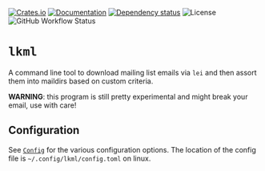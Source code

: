 [![Crates.io](https://img.shields.io/crates/v/lkml.svg)](https://crates.io/crates/lkml)
[![Documentation](https://docs.rs/lkml/badge.svg)](https://docs.rs/lkml/)
[![Dependency status](https://deps.rs/repo/github/y86-dev/lkml/status.svg)](https://deps.rs/repo/github/y86-dev/lkml)
![License](https://img.shields.io/crates/l/lkml)
![GitHub Workflow Status](https://img.shields.io/github/actions/workflow/status/y86-dev/lkml/ci.yml)

<!-- cargo-rdme start -->

# `lkml`

A command line tool to download mailing list emails via `lei` and then assort them into
maildirs based on custom criteria.

<div class="warning">

**WARNING**: this program is still pretty experimental and might break your email, use with
care!

</div>


## Configuration

See [`Config`] for the various configuration options. The location of the config file is
`~/.config/lkml/config.toml` on linux.

<!-- cargo-rdme end -->

[`Config`]: https://docs.rs/lkml/latest/lkml/config/struct.Config.html
